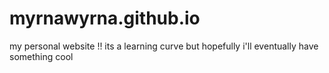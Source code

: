# myrnawyrna.github.io
my personal website !! its a learning curve but hopefully i'll eventually have something cool
